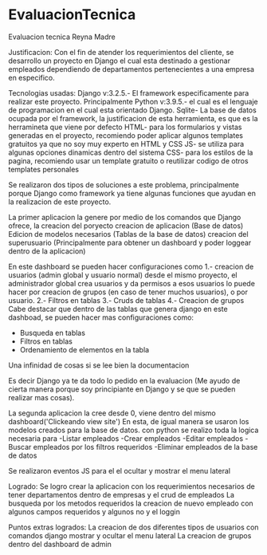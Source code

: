 # EvaluacionTecnica
Evaluacion tecnica Reyna Madre

Justificacion:
Con el fin de atender los requerimientos del cliente, se desarrollo un proyecto en Django el cual esta destinado a gestionar empleados dependiendo de departamentos pertenecientes
a una empresa en especifico.

Tecnologias usadas:
Django v:3.2.5.- El framework especificamente para realizar este proyecto.
Principalmente Python v:3.9.5.- el cual es el lenguaje de programacion en el cual esta orientado Django.
Sqlite- La base de datos ocupada por el framework, la justificacion de esta herramienta, es que es la herramineta que viene por defecto
HTML- para los formularios y vistas generadas en el proyecto, recomiendo poder aplicar algunos templates gratuitos ya que no soy muy experto en HTML y CSS
JS- se utiliza para algunas opciones dinamicas dentro del sistema
CSS- para los estilos de la pagina, recomiendo usar un template gratuito o reutilizar codigo de otros templates personales

Se realizaron dos tipos de soluciones a este problema, principalmente porque Django como framework ya tiene algunas funciones que ayudan en la realizacion de este proyecto.

La primer aplicacion la genere por medio de los comandos que Django ofrece,
la creacion del poryecto
creacion de aplicacion (Base de datos)
Edicion de modelos necesarios (Tablas de la base de datos)
creacion del superusuario (Principalmente para obtener un dashboard y poder loggear dentro de la aplicacion)

En este dashboard se pueden hacer configuraciones como
1.- creacion de usuarios (admin global y usuario normal) desde el mismo proyecto, el administrador global crea usuarios y da permisos a esos usuarios
  lo puede hacer por creacion de grupos (en caso de tener muchos usuarios), o por usuario.
2.- Filtros en tablas
3.- Cruds de tablas
4.- Creacion de grupos
Cabe destacar que dentro de las tablas que genera django en este dashboad, se pueden hacer mas configuraciones como:
- Busqueda en tablas
- Filtros en tablas
- Ordenamiento de elementos en la tabla

Una infinidad de cosas si se lee bien la documentacion

Es decir Django ya te da todo lo pedido en la evaluacion (Me ayudo de cierta manera porque soy principiante en Django y se que se pueden realizar mas cosas).

La segunda aplicacion la cree desde 0, viene dentro del mismo dashboard('Clickeando view site')
En esta, de igual manera se usaron los modelos creados para la base de datos.
con python se realizo toda la logica necesaria para
-Listar empleados
-Crear empleados
-Editar empleados
-Buscar empleados por los filtros requeridos
-Eliminar empleados de la base de datos

Se realizaron eventos JS para el el ocultar y mostrar el menu lateral

Logrado:
Se logro crear la aplicacion con los requerimientos necesarios de tener departamentos dentro de empresas y el crud de empleados
La busqueda por los metodos requeridos
la creacion de nuevo empleado con algunos campos requeridos y algunos no
y el loggin

Puntos extras logrados:
La creacion de dos diferentes tipos de usuarios con comandos django
mostrar y ocultar el menu lateral
La creacion de grupos dentro del dashboard de admin


